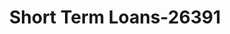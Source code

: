 ---
f_zip-code: 60517
f_state-code: IL
title: Short Term Loans-26391
f_phone: 847-759-4600
f_city-only: Woodridge
f_address: 1202 West 75Th Street Woodridge
f_location-unique-id: '26391'
slug: short-term-loans-26391
updated-on: '2024-05-30T13:46:58.046Z'
created-on: '2024-05-30T13:36:59.803Z'
published-on: '2024-05-30T13:54:32.469Z'
f_city-state: cms/city/woodridge-il.md
f_company: cms/company/short-term-loans.md
f_state: cms/state/illinois.md
layout: '[payday-loan].html'
tags: payday-loan
---